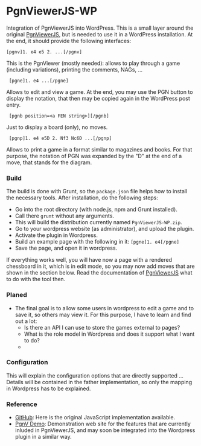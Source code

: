PgnViewerJS-WP
==============

Integration of PgnViewerJS into WordPress. This is a small layer around the original
[PgnViewerJS](https://github.com/mliebelt/PgnViewerJS), but is needed to use it in a
WordPress installation. At the end, it should provide the following interfaces:

    [pgnv]1. e4 e5 2. ...[/pgnv]
     
This is the PgnViewer (mostly needed): allows to play through a game (including variations),
     printing the comments, NAGs, ...
     
     
     [pgne]1. e4 ...[/pgne]
     
Allows to edit and view a game. At the end, you may use the PGN button to display the notation,
     that then may be copied again in the WordPress post entry.
     
     [pgnb position=<a FEN string>][/pgnb]

Just to display a board (only), no moves.
     
     [pgnp]1. e4 e5D 2. Nf3 Nc6D ...[/pgnp]
     
Allows to print a game in a format similar to magazines and books. For that purpose, the notation
     of PGN was expanded by the "D" at the end of a move, that stands for the diagram.

### Build ###

The build is done with Grunt, so the `package.json` file helps how to install the necessary tools. After installation, do the following steps:

* Go into the root directory (with node.js, npm and Grunt installed).
* Call there `grunt` without any arguments.
* This will build the distribution currently named `PgnViewerJS-WP.zip`.
* Go to your wordpress website (as administrator), and upload the plugin.
* Activate the plugin in Wordpress.
* Build an example page with the following in it: `[pgne]1. e4[/pgne]`
* Save the page, and open it in wordpress.

If everything works well, you will have now a page with a rendered chessboard in it, which is in edit mode, so you may now add moves that are shown in the section below. Read the documentation of [PgnViewerJS](http://mliebelt.github.io/PgnViewerJS/docu/index.html) what to do with the tool then.

### Planed ###

* The final goal is to allow some users in wordpress to edit a game and to save it, so others may view it.
For this purpose, I have to learn and find out a lot:
  * Is there an API I can use to store the games external to pages?
  * What is the role model in Wordpress and does it support what I want to do?
  * 

### Configuration ###

This will explain the configuration options that are directly supported ... Details will be contained in the
father implementation, so only the mapping in Wordpress has to be explained.

### Reference ###

* [GitHub](https://github.com/mliebelt/PgnViewerJS): Here is the original JavaScript implementation available.
* [PgnV Demo](http://mliebelt.github.io/PgnViewerJS/docu/examples2.html#1000): Demonstration web site for the features that are currently inluded in PgnViewerJS, and may soon be integrated into the Wordpress plugin in a similar way.